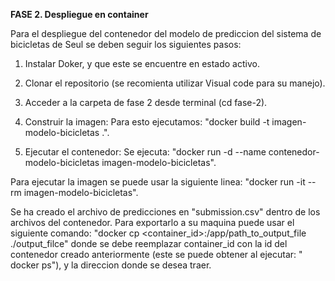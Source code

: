 **FASE 2. Despliegue en container**

Para el despliegue del contenedor del modelo de prediccion del sistema de bicicletas de Seul se deben seguir los siguientes pasos:

1. Instalar Doker, y que este se encuentre en estado activo.

2. Clonar el repositorio (se recomienta utilizar Visual code para su manejo).

2. Acceder a la carpeta de fase 2 desde terminal (cd fase-2).

4. Construir la imagen:
	Para esto ejecutamos: "docker build -t imagen-modelo-bicicletas .".

5. Ejecutar el contenedor:
	Se ejecuta: "docker run -d --name contenedor-modelo-bicicletas imagen-modelo-bicicletas".

Para ejecutar la imagen se puede usar la siguiente linea: "docker run -it --rm imagen-modelo-bicicletas".

Se ha creado el archivo de predicciones en "submission.csv" dentro de los archivos del contenedor.
Para exportarlo a su maquina puede usar el siguiente comando: "docker cp <container_id>:/app/path_to_output_file ./output_filce" donde se debe reemplazar container_id con la id del contenedor creado anteriormente (este se puede obtener al ejecutar: " docker ps"), y la direccion donde se desea traer.
